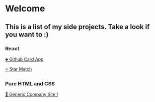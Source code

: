 # Welcome

## This is a list of my side projects. Take a look if you want to :)

### React

[:clubs: Github Card App](https://rasmar.github.io/github_card_app/)

[:star: Star Match](https://rasmar.github.io/star-match/)

### Pure HTML and CSS

[:convenience_store: Generic Company Site 1](https://rasmar.github.io/generic-site-1/)
